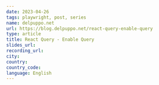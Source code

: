 ```yaml
---
date: 2023-04-26
tags: playwright, post, series
name: delpuppo.net
url: https://blog.delpuppo.net/react-query-enable-query
type: article
title: React Query - Enable Query
slides_url:
recording_url:
city:
country:
country_code:
language: English
---
```

